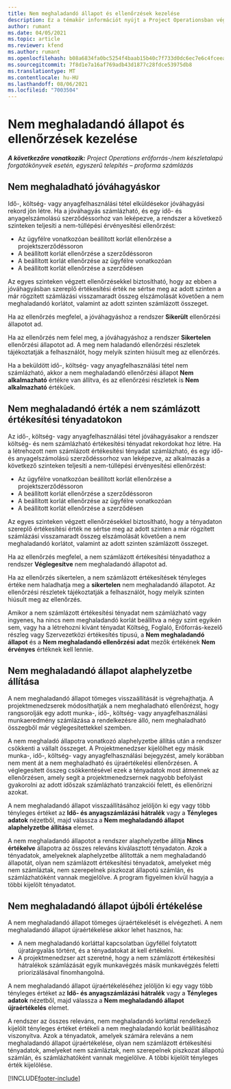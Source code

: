 ```yaml
---
title: Nem meghaladandó állapot és ellenőrzések kezelése
description: Ez a témakör információt nyújt a Project Operationsban végrehajtott nem meghaladandó korlát ellenőrzéseiről.
author: rumant
ms.date: 04/05/2021
ms.topic: article
ms.reviewer: kfend
ms.author: rumant
ms.openlocfilehash: b08a6834fa0bc5254f4baab15b40c7f733d0dc6ec7e6c4fceea2836e5e4c656a
ms.sourcegitcommit: 7f8d1e7a16af769adb43d1877c28fdce53975db8
ms.translationtype: MT
ms.contentlocale: hu-HU
ms.lasthandoff: 08/06/2021
ms.locfileid: "7003504"
---
```

# <a name="manage-not-to-exceed-status-and-validations"></a>Nem meghaladandó állapot és ellenőrzések kezelése 

_**A következőre vonatkozik:** Project Operations erőforrás-/nem készletalapú forgatókönyvek esetén, egyszerű telepítés – proforma számlázás_

## <a name="not-to-exceed-on-approvals"></a>Nem meghaladható jóváhagyáskor

Idő-, költség- vagy anyagfelhasználási tétel elküldésekor jóváhagyási rekord jön létre. Ha a jóváhagyás számlázható, és egy idő- és anyagelszámolású szerződéssorhoz van leképezve, a rendszer a következő szinteken teljesíti a nem-túllépési érvényesítési ellenőrzést:

  - Az ügyfélre vonatkozóan beállított korlát ellenőrzése a projektszerződéssoron
  - A beállított korlát ellenőrzése a szerződéssoron
  - A beállított korlát ellenőrzése az ügyfélre vonatkozóan
  - A beállított korlát ellenőrzése a szerződésen

Az egyes szinteken végzett ellenőrzésekkel biztosítható, hogy az ebben a jóváhagyásban szereplő értékesítési érték ne sértse meg az adott szinten a már rögzített számlázási visszamaradt összeg elszámolását követően a nem meghaladandó korlátot, valamint az adott szinten számlázott összeget.

Ha az ellenőrzés megfelel, a jóváhagyáshoz a rendszer **Sikerült** ellenőrzési állapotot ad.

Ha az ellenőrzés nem felel meg, a jóváhagyáshoz a rendszer **Sikertelen** ellenőrzési állapotot ad. A meg nem haladandó ellenőrzési részletek tájékoztatják a felhasználót, hogy melyik szinten hiúsult meg az ellenőrzés.

Ha a beküldött idő-, költség- vagy anyagfelhasználási tétel nem számlázható, akkor a nem meghaladandó ellenőrzési állapot **Nem alkalmazható** értékre van állítva, és az ellenőrzési részletek is **Nem alkalmazható** értékűek.

## <a name="not-to-exceed-on-unbilled-sales-actuals"></a>Nem meghaladandó érték a nem számlázott értékesítési tényadatokon

Az idő-, költség- vagy anyagfelhasználási tétel jóváhagyásakor a rendszer költség- és nem számlázható értékesítési tényadat rekordokat hoz létre. Ha a létrehozott nem számlázott értékesítési tényadat számlázható, és egy idő- és anyagelszámolású szerződéssorhoz van leképezve, az alkalmazás a következő szinteken teljesíti a nem-túllépési érvényesítési ellenőrzést:

  - Az ügyfélre vonatkozóan beállított korlát ellenőrzése a projektszerződéssoron
  - A beállított korlát ellenőrzése a szerződéssoron
  - A beállított korlát ellenőrzése az ügyfélre vonatkozóan
  - A beállított korlát ellenőrzése a szerződésen

Az egyes szinteken végzett ellenőrzésekkel biztosítható, hogy a tényadaton szereplő értékesítési érték ne sértse meg az adott szinten a már rögzített számlázási visszamaradt összeg elszámolását követően a nem meghaladandó korlátot, valamint az adott szinten számlázott összeget.

Ha az ellenőrzés megfelel, a nem számlázott értékesítési tényadathoz a rendszer **Véglegesítve** nem meghaladandó állapotot ad.

Ha az ellenőrzés sikertelen, a nem számlázott értékesítések tényleges értéke nem haladhatja meg a **sikertelen** nem meghaladandó állapotot. Az ellenőrzési részletek tájékoztatják a felhasználót, hogy melyik szinten hiúsult meg az ellenőrzés.

Amikor a nem számlázott értékesítési tényadat nem számlázható vagy ingyenes, ha nincs nem meghaladandó korlát beállítva a négy szint egyikén sem, vagy ha a létrehozni kívánt tényadat Költség, Foglaló, Erőforrás-kezelő részleg vagy Szervezetközi értékesítés típusú, a **Nem meghaladandó állapot** és a **Nem meghaladandó ellenőrzési adat** mezők értékének **Nem érvényes** értéknek kell lennie.

## <a name="reset-the-not-to-exceed-status"></a>Nem meghaladandó állapot alaphelyzetbe állítása

A nem meghaladandó állapot tömeges visszaállítását is végrehajthatja. A projektmenedzserek módosíthatják a nem meghaladható ellenőrézst, hogy rangsorolják egy adott munka-, idő-, költség- vagy anyagfelhasználási munkaeredmény számlázása a rendelkezésre álló, nem meghaladható összegből már véglegesítettekkel szemben.

A nem meghaladó állapotra vonatkozó alaphelyzetbe állítás után a rendszer csökkenti a vállalt összeget. A Projektmenedzser kijelölhet egy másik munka-, idő-, költség- vagy anyagfelhasználási bejegyzést, amely korábban nem ment át a nem meghaladható és újraértékelési ellenőrzésen. A véglegesített összeg csökkentésével ezek a tényadatok most átmennek az ellenőrzésen, amely segít a projektmenedzsernek nagyobb befolyást gyakorolni az adott időszak számlázható tranzakciói felett, és ellenőrizni azokat.

A nem meghaladandó állapot visszaállításához jelöljön ki egy vagy több tényleges értéket az **Idő- és anyagszámlázási hátralék** vagy a **Tényleges adatok** nézetből, majd válassza a **Nem meghaladandó állapot alaphelyzetbe állítása** elemet.

A nem meghaladandó állapotot a rendszer alaphelyzetbe állítja **Nincs értékelve** állapotra az összes releváns kiválasztott tényadaton. Azok a tényadatok, amelyeknek alaphelyzetbe állították a nem meghaladandó állapotát, olyan nem számlázott értékesítési tényadatok, amelyeket még nem számláztak, nem szerepelnek piszkozat állapotú számlán, és számlázhatóként vannak megjelölve. A program figyelmen kívül hagyja a többi kijelölt tényadatot.

## <a name="reevaluate-not-to-exceed-status"></a>Nem meghaladandó állapot újbóli értékelése

A nem meghaladandó állapot tömeges újraértékelését is elvégezheti. A nem meghaladandó állapot újraértékelése akkor lehet hasznos, ha:

  - A nem meghaladandó korláttal kapcsolatban ügyféllel folytatott újratárgyalás történt, és a tényadatokat át kell értékelni.
  - A projektmenedzser azt szeretné, hogy a nem számlázott értékesítési hátralékok számlázását egyik munkavégzés másik munkavégzés feletti priorizálásával finomhangolná.

A nem meghaladandó állapot újraértékeléséhez jelöljön ki egy vagy több tényleges értéket az **Idő- és anyagszámlázási hátralék** vagy a **Tényleges adatok** nézetből, majd válassza a **Nem meghaladandó állapot újraértékelés** elemet.

A rendszer az összes releváns, nem meghaladandó korláttal rendelkező kijelölt tényleges értéket értékeli a nem meghaladandó korlát beállításához viszonyítva. Azok a tényadatok, amelyek számára releváns a nem meghaladandó állapot újraértékelése, olyan nem számlázott értékesítési tényadatok, amelyeket nem számláztak, nem szerepelnek piszkozat állapotú számlán, és számlázhatóként vannak megjelölve. A többi kijelölt tényleges érték kijelölése.


[!INCLUDE[footer-include](../../includes/footer-banner.md)]
